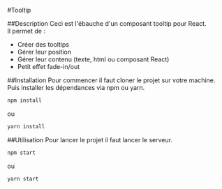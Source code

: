 #Tooltip

##Description
Ceci est l'ébauche d'un composant tooltip pour React.     
Il permet de :
- Créer des tooltips
- Gérer leur position
- Gérer leur contenu (texte, html ou composant React)
- Petit effet fade-in/out

##Installation
Pour commencer il faut cloner le projet sur votre machine. Puis installer les dépendances via npm ou yarn.
```javascript
npm install
```
ou
```javascript
yarn install
```

##Utilisation
Pour lancer le projet il faut lancer le serveur.
```javascript
npm start
```
ou
```javascript
yarn start
```